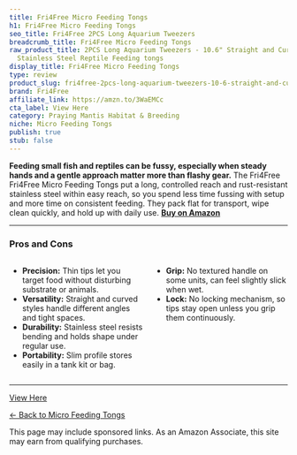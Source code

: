 ```yaml
---
title: Fri4Free Micro Feeding Tongs
h1: Fri4Free Micro Feeding Tongs
seo_title: Fri4Free 2PCS Long Aquarium Tweezers
breadcrumb_title: Fri4Free Micro Feeding Tongs
raw_product_title: 2PCS Long Aquarium Tweezers - 10.6" Straight and Curved Tweezers,
  Stainless Steel Reptile Feeding tongs
display_title: Fri4Free Micro Feeding Tongs
type: review
product_slug: fri4free-2pcs-long-aquarium-tweezers-10-6-straight-and-curved-tweezers-21d6b430
brand: Fri4Free
affiliate_link: https://amzn.to/3WaEMCc
cta_label: View Here
category: Praying Mantis Habitat & Breeding
niche: Micro Feeding Tongs
publish: true
stub: false
---
```


<div id="intro" class="full-width">
  <p><strong>Feeding small fish and reptiles can be fussy, especially when steady hands and a gentle approach matter more than flashy gear.</strong> The Fri4Free Fri4Free Micro Feeding Tongs put a long, controlled reach and rust-resistant stainless steel within easy reach, so you spend less time fussing with setup and more time on consistent feeding. They pack flat for transport, wipe clean quickly, and hold up with daily use. <a href="https://amzn.to/3WaEMCc" rel="nofollow sponsored noopener" target="_blank"><strong>Buy on Amazon</strong></a></p>
</div>

<hr />
<h3 id="pros-cons">Pros and Cons</h3>
<div class="pc-grid" style="display:grid;grid-template-columns:1fr 1fr;gap:16px;">
  <ul>
    <li><strong>Precision:</strong> Thin tips let you target food without disturbing substrate or animals.</li>
    <li><strong>Versatility:</strong> Straight and curved styles handle different angles and tight spaces.</li>
    <li><strong>Durability:</strong> Stainless steel resists bending and holds shape under regular use.</li>
    <li><strong>Portability:</strong> Slim profile stores easily in a tank kit or bag.</li>
  </ul>
  <ul>
    <li><strong>Grip:</strong> No textured handle on some units, can feel slightly slick when wet.</li>
    <li><strong>Lock:</strong> No locking mechanism, so tips stay open unless you grip them continuously.</li>
  </ul>
</div>
<hr />

<div
<p><a class="btn" href="https://amzn.to/3WaEMCc" target="_blank" rel="nofollow sponsored noopener">View Here</a></p>
<p><a href="/roundups/praying-mantis-habitat-breeding/micro-feeding-tongs/">← Back to Micro Feeding Tongs</a></p>
<aside class="disclosure">This page may include sponsored links. As an Amazon Associate, this site may earn from qualifying purchases.</aside>

